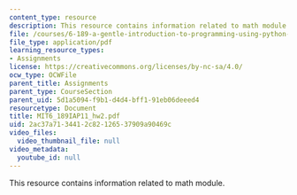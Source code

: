 ```yaml
---
content_type: resource
description: This resource contains information related to math module.
file: /courses/6-189-a-gentle-introduction-to-programming-using-python-january-iap-2011/2ac37a7134412c82126537909a90469c_MIT6_189IAP11_hw2.pdf
file_type: application/pdf
learning_resource_types:
- Assignments
license: https://creativecommons.org/licenses/by-nc-sa/4.0/
ocw_type: OCWFile
parent_title: Assignments
parent_type: CourseSection
parent_uid: 5d1a5094-f9b1-d4d4-bff1-91eb06deeed4
resourcetype: Document
title: MIT6_189IAP11_hw2.pdf
uid: 2ac37a71-3441-2c82-1265-37909a90469c
video_files:
  video_thumbnail_file: null
video_metadata:
  youtube_id: null
---
```

This resource contains information related to math module.